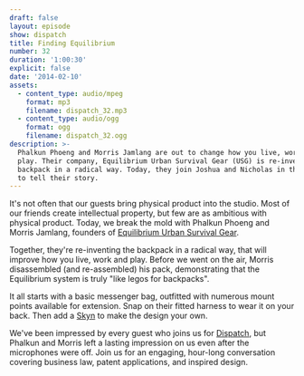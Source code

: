 ```yaml
---
draft: false
layout: episode
show: dispatch
title: Finding Equilibrium
number: 32
duration: '1:00:30'
explicit: false
date: '2014-02-10'
assets:
  - content_type: audio/mpeg
    format: mp3
    filename: dispatch_32.mp3
  - content_type: audio/ogg
    format: ogg
    filename: dispatch_32.ogg
description: >-
  Phalkun Phoeng and Morris Jamlang are out to change how you live, work, and
  play. Their company, Equilibrium Urban Survival Gear (USG) is re-inventing the
  backpack in a radical way. Today, they join Joshua and Nicholas in the studio
  to tell their story.
---
```

It's not often that our guests bring physical product into the studio. Most of our friends create intellectual property, but few are as ambitious with physical product. Today, we break the mold with Phalkun Phoeng and Morris Jamlang, founders of [Equilibrium Urban Survival Gear](http://equnit.com).

Together, they're re-inventing the backpack in a radical way, that will improve how you live, work and play. Before we went on the air, Morris disassembled (and re-assembled) his pack, demonstrating that the Equilibrium system is truly "like legos for backpacks".

It all starts with a basic messenger bag, outfitted with numerous mount points available for extension. Snap on their fitted harness to wear it on your back. Then add a [Skyn](http://equnit.com/equilibrium/shop/category/skyns) to make the design your own.

We've been impressed by every guest who joins us for [Dispatch](http://nicholaswyoung.com/programs/dispatch), but Phalkun and Morris left a lasting impression on us even after the microphones were off. Join us for an engaging, hour-long conversation covering business law, patent applications, and inspired design.